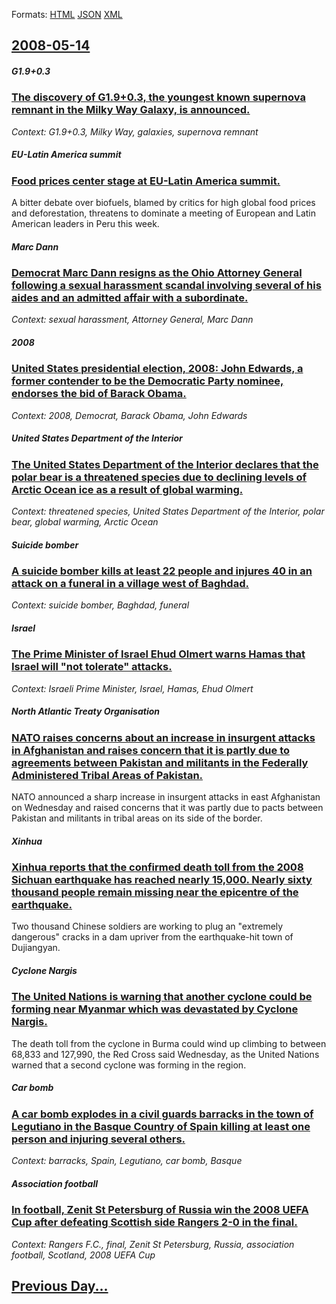 
Formats: [HTML](2008/05/14/index.html)  [JSON](2008/05/14/index.json)  [XML](2008/05/14/index.xml)  

## [2008-05-14](/news/2008/05/14/index.md)

##### G1.9+0.3
### [ The discovery of G1.9+0.3, the youngest known supernova remnant in the Milky Way Galaxy, is announced. ](/news/2008/05/14/the-discovery-of-g1-9-0-3-the-youngest-known-supernova-remnant-in-the-milky-way-galaxy-is-announced.md)
_Context: G1.9+0.3, Milky Way, galaxies, supernova remnant_

##### EU-Latin America summit
### [ Food prices center stage at EU-Latin America summit. ](/news/2008/05/14/food-prices-center-stage-at-eu-latin-america-summit.md)
A bitter debate over biofuels, blamed by critics for high global food prices and deforestation, threatens to dominate a meeting of European and Latin American leaders in Peru this week.

##### Marc Dann
### [ Democrat Marc Dann resigns as the Ohio Attorney General following a sexual harassment scandal involving several of his aides and an admitted affair with a subordinate. ](/news/2008/05/14/democrat-marc-dann-resigns-as-the-ohio-attorney-general-following-a-sexual-harassment-scandal-involving-several-of-his-aides-and-an-admitte.md)
_Context: sexual harassment, Attorney General, Marc Dann_

##### 2008
### [ United States presidential election, 2008: John Edwards, a former contender to be the Democratic Party nominee, endorses the bid of Barack Obama. ](/news/2008/05/14/united-states-presidential-election-2008-john-edwards-a-former-contender-to-be-the-democratic-party-nominee-endorses-the-bid-of-barack.md)
_Context: 2008, Democrat, Barack Obama, John Edwards_

##### United States Department of the Interior
### [ The United States Department of the Interior declares that the polar bear is a threatened species due to declining levels of Arctic Ocean ice as a result of global warming. ](/news/2008/05/14/the-united-states-department-of-the-interior-declares-that-the-polar-bear-is-a-threatened-species-due-to-declining-levels-of-arctic-ocean-i.md)
_Context: threatened species, United States Department of the Interior, polar bear, global warming, Arctic Ocean_

##### Suicide bomber
### [ A suicide bomber kills at least 22 people and injures 40 in an attack on a funeral in a village west of Baghdad. ](/news/2008/05/14/a-suicide-bomber-kills-at-least-22-people-and-injures-40-in-an-attack-on-a-funeral-in-a-village-west-of-baghdad.md)
_Context: suicide bomber, Baghdad, funeral_

##### Israel
### [ The Prime Minister of Israel Ehud Olmert warns Hamas that Israel will "not tolerate" attacks. ](/news/2008/05/14/the-prime-minister-of-israel-ehud-olmert-warns-hamas-that-israel-will-not-tolerate-attacks.md)
_Context: Israeli Prime Minister, Israel, Hamas, Ehud Olmert_

##### North Atlantic Treaty Organisation
### [ NATO raises concerns about an increase in insurgent attacks in Afghanistan and raises concern that it is partly due to agreements between Pakistan and militants in the Federally Administered Tribal Areas of Pakistan. ](/news/2008/05/14/nato-raises-concerns-about-an-increase-in-insurgent-attacks-in-afghanistan-and-raises-concern-that-it-is-partly-due-to-agreements-between-p.md)
NATO announced a sharp increase in insurgent attacks in east Afghanistan on Wednesday and raised concerns that it was partly due to pacts between Pakistan and militants in tribal areas on its side of the border.

##### Xinhua
### [ Xinhua reports that the confirmed death toll from the 2008 Sichuan earthquake has reached nearly 15,000. Nearly sixty thousand people remain missing near the epicentre of the earthquake. ](/news/2008/05/14/xinhua-reports-that-the-confirmed-death-toll-from-the-2008-sichuan-earthquake-has-reached-nearly-15-000-nearly-sixty-thousand-people-remai.md)
Two thousand Chinese soldiers are working to plug an &#034;extremely dangerous&#034; cracks in a dam upriver from the earthquake-hit town of Dujiangyan.

##### Cyclone Nargis
### [ The United Nations is warning that another cyclone could be forming near Myanmar which was devastated by Cyclone Nargis. ](/news/2008/05/14/the-united-nations-is-warning-that-another-cyclone-could-be-forming-near-myanmar-which-was-devastated-by-cyclone-nargis.md)
The death toll from the cyclone in Burma could wind up climbing to between 68,833 and 127,990, the Red Cross said Wednesday, as the United Nations warned that a second cyclone was forming in the region.

##### Car bomb
### [ A car bomb explodes in a civil guards barracks in the town of Legutiano in the Basque Country of Spain killing at least one person and injuring several others. ](/news/2008/05/14/a-car-bomb-explodes-in-a-civil-guards-barracks-in-the-town-of-legutiano-in-the-basque-country-of-spain-killing-at-least-one-person-and-inju.md)
_Context: barracks, Spain, Legutiano, car bomb, Basque_

##### Association football
### [ In football, Zenit St Petersburg of Russia win the 2008 UEFA Cup after defeating Scottish side Rangers 2-0 in the final. ](/news/2008/05/14/in-football-zenit-st-petersburg-of-russia-win-the-2008-uefa-cup-after-defeating-scottish-side-rangers-2a0-in-the-final.md)
_Context: Rangers F.C., final, Zenit St Petersburg, Russia, association football, Scotland, 2008 UEFA Cup_

## [Previous Day...](/news/2008/05/13/index.md)

